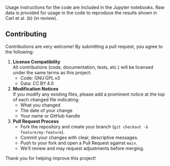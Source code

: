 Usage instructions for the code are included in the Jupyter notebooks. Raw data is provided for usage in the code to reproduce the results shown in Carl et al. (b) (in review). 

## Contributing

Contributions are very welcome! By submitting a pull request, you agree to the following:

1. **License Compatibility**  
   All contributions (code, documentation, tests, etc.) will be licensed under the same terms as this project:  
   - Code: GNU GPL v3  
   - Data: CC BY 4.0  
2. **Modification Notices**  
   If you modify any existing files, please add a prominent notice at the top of each changed file indicating:  
   - What you changed  
   - The date of your change  
   - Your name or GitHub handle  
3. **Pull Request Process**  
   - Fork the repository and create your branch (`git checkout -b feature/my-feature`).  
   - Commit your changes with clear, descriptive messages.  
   - Push to your fork and open a Pull Request against `main`.  
   - We’ll review and may request adjustments before merging.

Thank you for helping improve this project!

